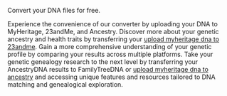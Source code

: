 ﻿Convert your DNA files for free.

Experience the convenience of our converter by uploading your DNA to MyHeritage, 23andMe, and Ancestry. Discover more about your genetic ancestry and health traits by transferring your <a href="https://tendna.com/dna-converter">upload myheritage dna to 23andme</a>. Gain a more comprehensive understanding of your genetic profile by comparing your results across multiple platforms. Take your genetic genealogy research to the next level by transferring your AncestryDNA results to FamilyTreeDNA or <a href="https://tendna.com/dna-converter">upload myheritage dna to ancestry</a> and accessing unique features and resources tailored to DNA matching and genealogical exploration.